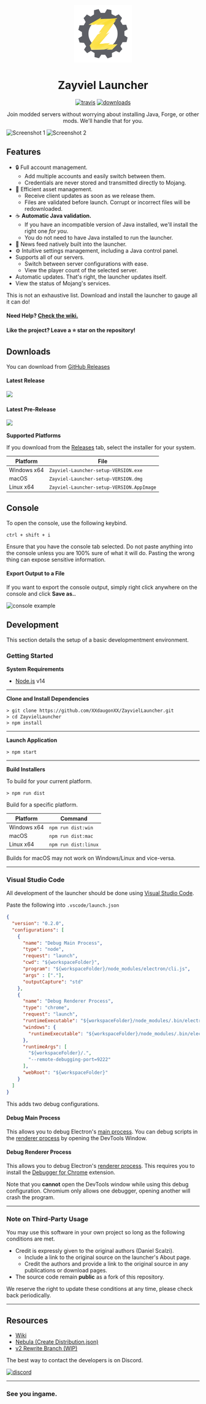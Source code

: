 <p align="center"><img src="./app/assets/images/SealCircle.png" width="150px" height="150px" alt="aventium softworks"></p>

<h1 align="center">Zayviel Launcher</h1>

[<p align="center"><img src="https://img.shields.io/travis/com/XXdaugonXX/ZayvielLauncher?style=for-the-badge" alt="travis">](https://travis-ci.org/XXdaugonXX/ZayvielLauncher) [<img src="https://img.shields.io/github/downloads/XXdaugonXX/ZayvielLauncher/latest/total?style=for-the-badge" alt="downloads">](https://github.com/XXdaguonXX/ZayvielLauncher/releases)

<p align="center">Join modded servers without worrying about installing Java, Forge, or other mods. We'll handle that for you.</p>

![Screenshot 1](https://i.imgur.com/6o7SmH6.png)
![Screenshot 2](https://i.imgur.com/x3B34n1.png)

## Features

* 🔒 Full account management.
  * Add multiple accounts and easily switch between them.
  * Credentials are never stored and transmitted directly to Mojang.
* 📂 Efficient asset management.
  * Receive client updates as soon as we release them.
  * Files are validated before launch. Corrupt or incorrect files will be redownloaded.
* ☕ **Automatic Java validation.**
  * If you have an incompatible version of Java installed, we'll install the right one *for you*.
  * You do not need to have Java installed to run the launcher.
* 📰 News feed natively built into the launcher.
* ⚙️ Intuitive settings management, including a Java control panel.
* Supports all of our servers.
  * Switch between server configurations with ease.
  * View the player count of the selected server.
* Automatic updates. That's right, the launcher updates itself.
*  View the status of Mojang's services.

This is not an exhaustive list. Download and install the launcher to gauge all it can do!

#### Need Help? [Check the wiki.][wiki]

#### Like the project? Leave a ⭐ star on the repository!

## Downloads

You can download from [GitHub Releases](https://github.com/XXdaugonXX/ZayvielLauncher/releases)

#### Latest Release

[![](https://img.shields.io/github/release/XXdaugonXX/ZayvielLauncher.svg?style=flat-square)](https://github.com/XXdaugonXX/ZayvielLauncher/releases/latest)

#### Latest Pre-Release
[![](https://img.shields.io/github/release/XXdaugonXX/ZayvielLauncher/all.svg?style=flat-square)](https://github.com/XXdaugonXX/ZayvielLauncher/releases)

**Supported Platforms**

If you download from the [Releases](https://github.com/XXdaugonXX/ZayvielLauncher/releases) tab, select the installer for your system.

| Platform | File |
| -------- | ---- |
| Windows x64 | `Zayviel-Launcher-setup-VERSION.exe` |
| macOS | `Zayviel-Launcher-setup-VERSION.dmg` |
| Linux x64 | `Zayviel-Launcher-setup-VERSION.AppImage` |

## Console

To open the console, use the following keybind.

```console
ctrl + shift + i
```

Ensure that you have the console tab selected. Do not paste anything into the console unless you are 100% sure of what it will do. Pasting the wrong thing can expose sensitive information.

#### Export Output to a File

If you want to export the console output, simply right click anywhere on the console and click **Save as..**

![console example](https://i.imgur.com/T5e73jP.png)


## Development

This section details the setup of a basic developmentment environment.

### Getting Started

**System Requirements**

* [Node.js][nodejs] v14

---

**Clone and Install Dependencies**

```console
> git clone https://github.com/XXdaugonXX/ZayvielLauncher.git
> cd ZayvielLauncher
> npm install
```

---

**Launch Application**

```console
> npm start
```

---

**Build Installers**

To build for your current platform.

```console
> npm run dist
```

Build for a specific platform.

| Platform    | Command              |
| ----------- | -------------------- |
| Windows x64 | `npm run dist:win`   |
| macOS       | `npm run dist:mac`   |
| Linux x64   | `npm run dist:linux` |

Builds for macOS may not work on Windows/Linux and vice-versa.

---

### Visual Studio Code

All development of the launcher should be done using [Visual Studio Code][vscode].

Paste the following into `.vscode/launch.json`

```JSON
{
  "version": "0.2.0",
  "configurations": [
    {
      "name": "Debug Main Process",
      "type": "node",
      "request": "launch",
      "cwd": "${workspaceFolder}",
      "program": "${workspaceFolder}/node_modules/electron/cli.js",
      "args" : ["."],
      "outputCapture": "std"
    },
    {
      "name": "Debug Renderer Process",
      "type": "chrome",
      "request": "launch",
      "runtimeExecutable": "${workspaceFolder}/node_modules/.bin/electron",
      "windows": {
        "runtimeExecutable": "${workspaceFolder}/node_modules/.bin/electron.cmd"
      },
      "runtimeArgs": [
        "${workspaceFolder}/.",
        "--remote-debugging-port=9222"
      ],
      "webRoot": "${workspaceFolder}"
    }
  ]
}
```

This adds two debug configurations.

#### Debug Main Process

This allows you to debug Electron's [main process][mainprocess]. You can debug scripts in the [renderer process][rendererprocess] by opening the DevTools Window.

#### Debug Renderer Process

This allows you to debug Electron's [renderer process][rendererprocess]. This requires you to install the [Debugger for Chrome][chromedebugger] extension.

Note that you **cannot** open the DevTools window while using this debug configuration. Chromium only allows one debugger, opening another will crash the program.

---

### Note on Third-Party Usage

You may use this software in your own project so long as the following conditions are met.

* Credit is expressly given to the original authors (Daniel Scalzi).
  * Include a link to the original source on the launcher's About page.
  * Credit the authors and provide a link to the original source in any publications or download pages.
* The source code remain **public** as a fork of this repository.

We reserve the right to update these conditions at any time, please check back periodically.

---

## Resources

* [Wiki][wiki]
* [Nebula (Create Distribution.json)][nebula]
* [v2 Rewrite Branch (WIP)][v2branch]

The best way to contact the developers is on Discord.

[![discord](https://discordapp.com/api/guilds/211524927831015424/embed.png?style=banner3)][discord]

---

### See you ingame.


[nodejs]: https://nodejs.org/en/ 'Node.js'
[vscode]: https://code.visualstudio.com/ 'Visual Studio Code'
[mainprocess]: https://electronjs.org/docs/tutorial/application-architecture#main-and-renderer-processes 'Main Process'
[rendererprocess]: https://electronjs.org/docs/tutorial/application-architecture#main-and-renderer-processes 'Renderer Process'
[chromedebugger]: https://marketplace.visualstudio.com/items?itemName=msjsdiag.debugger-for-chrome 'Debugger for Chrome'
[discord]: https://discord.gg/zNWUXdt 'Discord'
[wiki]: https://github.com/XXdaugonXX/ZayvielLauncher/wiki 'wiki'
[nebula]: https://github.com/dscalzi/Nebula 'dscalzi/Nebula'
[v2branch]: https://github.com/dscalzi/HeliosLauncher/tree/ts-refactor 'v2 branch'